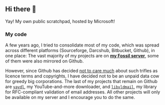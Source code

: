 ## Hi there 👋

Yay! My own public scratchpad, hosted by Microsoft!

### My code

A few years ago, I tried to consolidate most of my code, which was spread across different platforms (Sourceforge, Darcshub, Bitbucket, Github), in one place: The vast majority of my projects are on [**my Fossil server**](https://code.rosaelefanten.org), some of them were also mirrored on Github.

However, since Github has decided [not to care much](https://www.theregister.com/2023/06/09/github_copilot_lawsuit/) about such trifles as licence terms and copyrights, I have decided not to be an unpaid data cow for greedy big corporations. The last of my projects that remain on Github are [`yaydl`](https://github.com/dertuxmalwieder/yaydl), my YouTube-and-more downloader, and [`libvldmail`](https://github.com/dertuxmalwieder/libvldmail), my library for RFC-compliant validation of email addresses. All other projects will only be available on my server and I encourage you to do the same.
